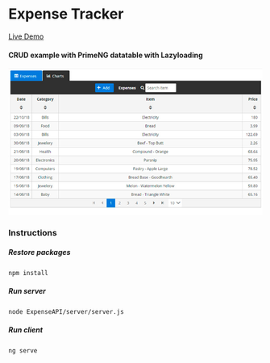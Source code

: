 # Expense Tracker


[Live Demo](https://www.alittlebitofcode.site/expensetracker/)

#### CRUD example with PrimeNG datatable with Lazyloading

![Expense Tracker](preview/preview.jpg)

### Instructions

##### Restore packages

`npm install`

##### Run server

`node ExpenseAPI/server/server.js`

##### Run client

`ng serve`
